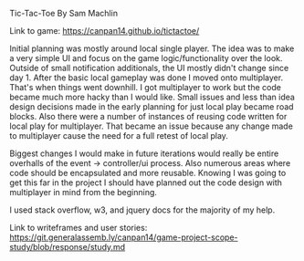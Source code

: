 Tic-Tac-Toe
By Sam Machlin

Link to game: https://canpan14.github.io/tictactoe/

Initial planning was mostly around local single player.
The idea was to make a very simple UI and focus on the game logic/functionality over the look.
Outside of small notification additionals, the UI mostly didn't change since day 1.
After the basic local gameplay was done I moved onto multiplayer.
That's when things went downhill.
I got multiplayer to work but the code became much more hacky than I would like.
Small issues and less than idea design decisions made in the early planning for just local play became road blocks.
Also there were a number of instances of reusing code written for local play for multiplayer.
That became an issue because any change made to multiplayer cause the need for a full retest of local play.

Biggest changes I would make in future iterations would really be entire overhalls of the event -> controller/ui process.
Also numerous areas where code should be encapsulated and more reusable.
Knowing I was going to get this far in the project I should have planned out the code design with multiplayer in mind from the beginning.

I used stack overflow, w3, and jquery docs for the majority of my help.

Link to writeframes and user stories: https://git.generalassemb.ly/canpan14/game-project-scope-study/blob/response/study.md
